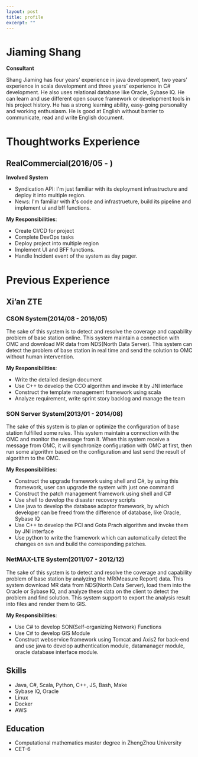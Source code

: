 ```yaml
---
layout: post
title: profile
excerpt: ""
---
```


# Jiaming Shang

**Consultant**

Shang Jiaming has four years’ experience in java development, two years’ experience in scala development and three years’ experience in C# development. He also uses relational database like Oracle, Sybase IQ. He can learn and use different open source framework or development tools in his project history. He has a strong learning ability, easy-going personality and working enthusiasm. He is good at English without barrier to communicate, read and write English document.

# Thoughtworks Experience

## RealCommercial(2016/05 - )

**Involved System**

 + Syndication API: I'm just familiar with its deployment infrastructure and deploy it into multiple region. 
 + News: I'm familiar with it's code and infrastrueture, build its pipeline and implement ui and bff functions. 

**My Responsibilities**:

 + Create CI/CD for project 
 + Complete DevOps tasks
 + Deploy project into multiple region
 + Implement UI and BFF functions.
 + Handle Incident event of the system as day pager.

# Previous Experience

## Xi’an ZTE

### CSON System(2014/08 - 2016/05)

The sake of this system is to detect and resolve the coverage and capability problem of base station online. This system maintain a connection with OMC and download MR data from NDS(North Data Server). This system can detect the problem of base station in real time and send the solution to OMC without human intervention.

**My Responsibilities**:

 + Write the detailed design document
 + Use C++ to develop the CCO algorithm and invoke it by JNI interface
 + Construct the template management framework using scala
 + Analyze requirement, write sprint story backlog and manage the team

### SON Server System(2013/01 - 2014/08)

The sake of this system is to plan or optimize the configuration of base station fulfilled some rules. This system maintain a connection with the OMC and monitor the message from it. When this system receive a message from OMC, it will synchronize configuration with OMC at first, then run some algorithm based on the configuration and last send the result of algorithm to the OMC.


**My Responsibilities**:

 + Construct the upgrade framework using shell and C#, by using this framework, user can upgrade the system with just one command
 + Construct the patch management framework using shell and C#
 + Use shell to develop the disaster recovery scripts
 + Use java to develop the database adaptor framework, by which developer can be freed from the difference of  database, like Oracle, Sybase IQ
 + Use C++ to develop the PCI and Gota Prach algorithm and invoke them by JNI interface
 + Use python to write the framework which can automatically detect the changes on svn and build the corresponding patches.

### NetMAX-LTE System(2011/07 - 2012/12)

The sake of this system is to detect and resolve the coverage and capability problem of base station by analyzing the MR(Measure Report) data. This system download MR data from NDS(North Data Server), load them into the Oracle or Sybase IQ, and analyze these data on the client to detect the problem and find solution. This system support to export the analysis result into files and render them to GIS.

**My Responsibilities**:

 + Use C# to develop SON(Self-organizing Network) Functions
 + Use C# to develop GIS Module
 + Construct webservice framework using Tomcat and Axis2 for back-end and use java to develop authentication module, datamanager module, oracle database interface module.

## Skills

 + Java, C#, Scala, Python, C++, JS, Bash, Make
 + Sybase IQ, Oracle
 + Linux
 + Docker
 + AWS

## Education

 + Computational mathematics master degree in ZhengZhou University
 + CET-6
